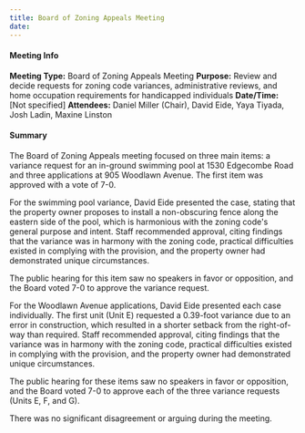 ```yaml
---
title: Board of Zoning Appeals Meeting
date: 
---
```

#### Meeting Info
**Meeting Type:** Board of Zoning Appeals Meeting
**Purpose:** Review and decide requests for zoning code variances, administrative reviews, and home occupation requirements for handicapped individuals
**Date/Time:** [Not specified]
**Attendees:** Daniel Miller (Chair), David Eide, Yaya Tiyada, Josh Ladin, Maxine Linston

#### Summary

The Board of Zoning Appeals meeting focused on three main items: a variance request for an in-ground swimming pool at 1530 Edgecombe Road and three applications at 905 Woodlawn Avenue. The first item was approved with a vote of 7-0.

For the swimming pool variance, David Eide presented the case, stating that the property owner proposes to install a non-obscuring fence along the eastern side of the pool, which is harmonious with the zoning code's general purpose and intent. Staff recommended approval, citing findings that the variance was in harmony with the zoning code, practical difficulties existed in complying with the provision, and the property owner had demonstrated unique circumstances.

The public hearing for this item saw no speakers in favor or opposition, and the Board voted 7-0 to approve the variance request.

For the Woodlawn Avenue applications, David Eide presented each case individually. The first unit (Unit E) requested a 0.39-foot variance due to an error in construction, which resulted in a shorter setback from the right-of-way than required. Staff recommended approval, citing findings that the variance was in harmony with the zoning code, practical difficulties existed in complying with the provision, and the property owner had demonstrated unique circumstances.

The public hearing for these items saw no speakers in favor or opposition, and the Board voted 7-0 to approve each of the three variance requests (Units E, F, and G).

There was no significant disagreement or arguing during the meeting.


